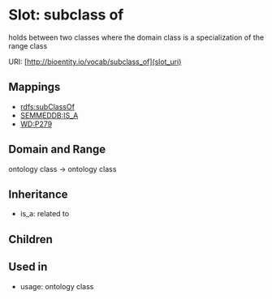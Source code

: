# Slot: subclass of


holds between two classes where the domain class is a specialization of the range class

URI: [http://bioentity.io/vocab/subclass_of](slot_uri)
## Mappings

 * [rdfs:subClassOf](http://purl.obolibrary.org/obo/rdfs_subClassOf)
 * [SEMMEDDB:IS_A](http://purl.obolibrary.org/obo/SEMMEDDB_IS_A)
 * [WD:P279](http://purl.obolibrary.org/obo/WD_P279)
## Domain and Range

ontology class -> ontology class
## Inheritance

 *  is_a: related to
## Children

## Used in

 *  usage: ontology class
